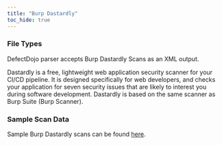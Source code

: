 ```yaml
---
title: "Burp Dastardly"
toc_hide: true
---
```

### File Types
DefectDojo parser accepts Burp Dastardly Scans as an XML output.

Dastardly is a free, lightweight web application security scanner for your CI/CD pipeline. It is designed specifically for web developers, and checks your application for seven security issues that are likely to interest you during software development. Dastardly is based on the same scanner as Burp Suite (Burp Scanner).

### Sample Scan Data
Sample Burp Dastardly scans can be found [here](https://github.com/DefectDojo/django-DefectDojo/tree/master/unittests/scans/burp_dastardly).
